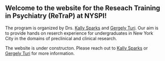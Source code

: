## Welcome to the website for the Reseach Training in Psychiatry (ReTraP) at NYSPI!

The program is organized by Drs. <a href="https://www.columbiapsychiatry.org/profile/kally-sparks" taget="_blank" rel="noopener noreferrer">Kally Sparks</a> and <a href="https://www.linkedin.com/in/gergely-turi-57028830/" target="_blank" rel="noopener noreferrer">Gergely Turi</a>. Our aim is to provide hands on reserch experience for undergraduates in New York City in the domains of preclinical and clinical research.  

The website is under constructon. Please reach out to [Kally Sparks](mailto:Kally.Sparks@nyspi.columbia.edu) or [Gergely Turi](mailto:gt2253@cumc.columbia.edu) for more information. 
